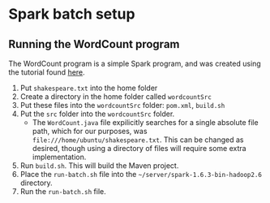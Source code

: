 # Spark batch setup

## Running the WordCount program

The WordCount program is a simple Spark program, and was created using the tutorial found [here](http://www.freblogg.com/2016/06/spark-word-count-with-java.html).

1. Put `shakespeare.txt` into the home folder
2. Create a directory in the home folder called `wordcountSrc`
3. Put these files into the `wordcountSrc` folder: `pom.xml`, `build.sh`
4. Put the `src` folder into the `wordcountSrc` folder.
	- The `WordCount.java` file expilicitly searches for a single absolute file path, which for our purposes, was `file:///home/ubuntu/shakespeare.txt`. This can be changed as desired, though using a directory of files will require some extra implementation.
5. Run `build.sh`. This will build the Maven project.
6. Place the `run-batch.sh` file into the `~/server/spark-1.6.3-bin-hadoop2.6` directory.
7. Run the `run-batch.sh` file.